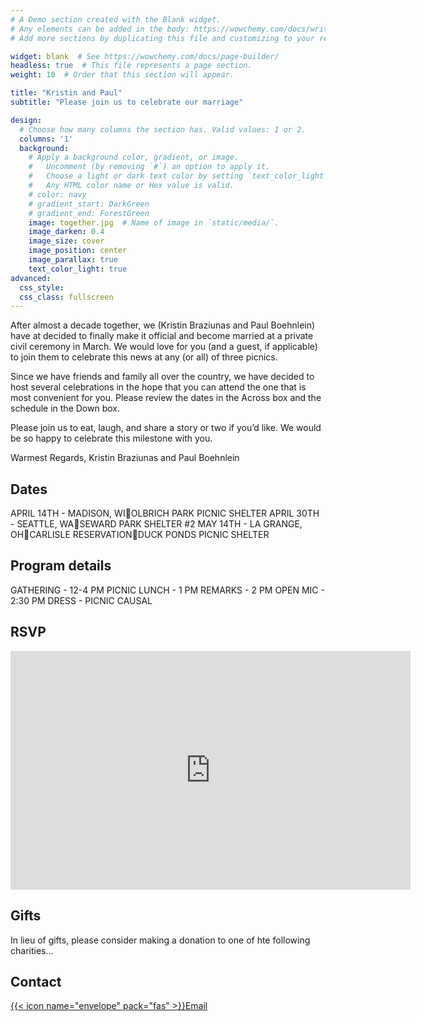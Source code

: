 ```yaml
---
# A Demo section created with the Blank widget.
# Any elements can be added in the body: https://wowchemy.com/docs/writing-markdown-latex/
# Add more sections by duplicating this file and customizing to your requirements.

widget: blank  # See https://wowchemy.com/docs/page-builder/
headless: true  # This file represents a page section.
weight: 10  # Order that this section will appear.

title: "Kristin and Paul"
subtitle: "Please join us to celebrate our marriage"

design:
  # Choose how many columns the section has. Valid values: 1 or 2.
  columns: '1'
  background:
    # Apply a background color, gradient, or image.
    #   Uncomment (by removing `#`) an option to apply it.
    #   Choose a light or dark text color by setting `text_color_light`.
    #   Any HTML color name or Hex value is valid.
    # color: navy
    # gradient_start: DarkGreen
    # gradient_end: ForestGreen
    image: together.jpg  # Name of image in `static/media/`.
    image_darken: 0.4
    image_size: cover
    image_position: center
    image_parallax: true
    text_color_light: true
advanced:
  css_style:
  css_class: fullscreen
---
```


After almost a decade together, we (Kristin Braziunas and Paul Boehnlein) have at decided to finally make it official and become married at a private civil ceremony in March. We would love for you (and a guest, if applicable) to join them to celebrate this news at any (or all) of three picnics.

Since we have friends and family all over the country, we have decided to host several celebrations in the hope that you can attend the one that is most convenient for you. Please review the dates in the Across box and the schedule in the Down box. 

Please join us to eat, laugh, and share a story or two if you’d like. We would be so happy to celebrate this milestone with you.

Warmest Regards,
Kristin Braziunas and Paul Boehnlein

## Dates

APRIL 14TH  - MADISON, WIOLBRICH PARK PICNIC SHELTER
APRIL 30TH  - SEATTLE, WASEWARD PARK SHELTER #2
MAY 14TH - LA GRANGE, OHCARLISLE RESERVATIONDUCK PONDS PICNIC SHELTER

## Program details

GATHERING - 12-4 PM
PICNIC LUNCH - 1 PM
REMARKS - 2 PM
OPEN MIC - 2:30 PM
DRESS - PICNIC CAUSAL

## RSVP

<iframe src="https://docs.google.com/forms/d/e/1FAIpQLSdfxuE2TDNIwbKIMo-Rt_qj1Pm84oSx4iYTWS2GIvHCyeHPrQ/viewform?embedded=true" width="640" height="382" frameborder="0" marginheight="0" marginwidth="0">Loading…</iframe>

## Gifts

In lieu of gifts, please consider making a donation to one of hte following charities...

## Contact

[{{< icon name="envelope" pack="fas" >}}Email](mailto:paul.boehnlein@gmail.com)
